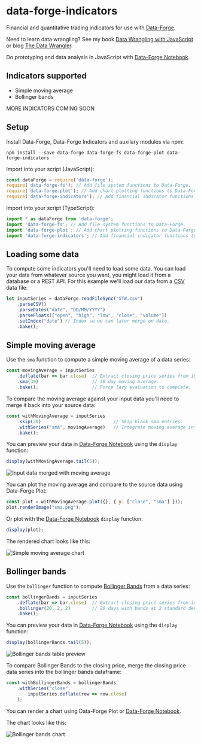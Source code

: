# data-forge-indicators

Financial and quantitative trading indicators for use with [Data-Forge](http://www.data-forge-js.com/).

Need to learn data wrangling? See my book [Data Wrangling with JavaScript](http://bit.ly/2t2cJu2) or blog [The Data Wrangler](http://www.the-data-wrangler.com/).

Do prototyping and data analysis in JavaScript with [Data-Forge Notebook](http://www.data-forge-notebook.com/).

## Indicators supported

- Simple moving average
- Bollinger bands

MORE INDICATORS COMING SOON

## Setup

Install Data-Forge, Data-Forge Indicators and auxilary modules via npm:

    npm install --save data-forge data-forge-fs data-forge-plot data-forge-indicators 

Import into your script (JavaScript):

```javascript
const dataForge = require('data-forge');
require('data-forge-fs'); // Add file system functions to Data-Forge.
require('data-forge-plot'); // Add chart plotting functions to Data-Forge.
require('data-forge-indicators'); // Add financial indicator functions to Data-Forge.
```

Import into your script (TypeScript):

```typescript
import * as dataForge from 'data-forge';
import 'data-forge-fs'; // Add file system functions to Data-Forge.
import 'data-forge-plot'; // Add chart plotting functions to Data-Forge.
import 'data-forge-indicators'; // Add financial indicator functions to Data-Forge.
```

## Loading some data

To compute some indicators you'll need to load some data. You can load your data from whatever source you want, you might load it from a database or a REST API. For this example we'll load our data from a [CSV](https://en.wikipedia.org/wiki/Comma-separated_values) data file:

```javascript
let inputSeries = dataForge.readFileSync("STW.csv")
    .parseCSV()
    .parseDates("date", "DD/MM/YYYY")
    .parseFloats(["open", "high", "low", "close", "volume"])
    .setIndex("date") // Index so we can later merge on date.
    .bake();
```

## Simple moving average 

Use the `sma` function to compute a simple moving average of a data series:

```javascript
const movingAverage = inputSeries
    .deflate(bar => bar.close)  // Extract closing price series from input data.
    .sma(30)                    // 30 day moving average.
    .bake();                    // Force lazy evaluation to complete.
```

To compare the moving average against your input data you'll need to merge it back into your source data:

```javascript
const withMovingAverage = inputSeries
    .skip(30)                           // Skip blank sma entries.
    .withSeries("sma", movingAverage)   // Integrate moving average into data, indexed on date.
    .bake();
```

You can preview your data in [Data-Forge Notebook](http://www.data-forge-notebook.com/) using the `display` function:

```javascript
display(withMovingAverage.tail(5));
```

![Input data merged with moving average](https://raw.githubusercontent.com/data-forge/data-forge-indicators/master/images/sma-preview.png)

You can plot the moving average and compare to the source data using Data-Forge Plot:

```javascript
const plot = withMovingAverage.plot({}, { y: ["close", "sma"] }));
plot.renderImage("sma.png");
```

Or plot with the [Data-Forge Notebook](http://www.data-forge-notebook.com/) `display` function:

```javascript
display(plot);
```

The rendered chart looks like this: 

![Simple moving average chart](https://raw.githubusercontent.com/data-forge/data-forge-indicators/master/images/sma.png)

## Bollinger bands

Use the `bollinger` function to compute [Bollinger Bands](https://en.wikipedia.org/wiki/Bollinger_Bands) from a data series:

```javascript
const bollingerBands = inputSeries
    .deflate(bar => bar.close)  // Extract closing price series from input data.
    .bollinger(20, 2, 2)        // 20 days with bands at 2 standard deviations.
    .bake();
```

You can preview your data in [Data-Forge Notebook](http://www.data-forge-notebook.com/) using the `display` function:

```javascript
display(bollingerBands.tail(5));
```

![Bollinger bands table preview](https://raw.githubusercontent.com/data-forge/data-forge-indicators/master/images/bollinger-preview.png)

To compare Bollinger Bands to the closing price, merge the closing price data series into the bollinger bands dataframe:

```javascript
const withBollingerBands = bollingerBands
    .withSeries("close",
        inputSeries.deflate(row => row.close)
    );
```

You can render a chart using Data-Forge Plot or [Data-Forge Notebook](http://www.data-forge-notebook.com/).

The chart looks like this:

![Bollinger bands chart](https://raw.githubusercontent.com/data-forge/data-forge-indicators/master/images/bollinger-chart.png)
